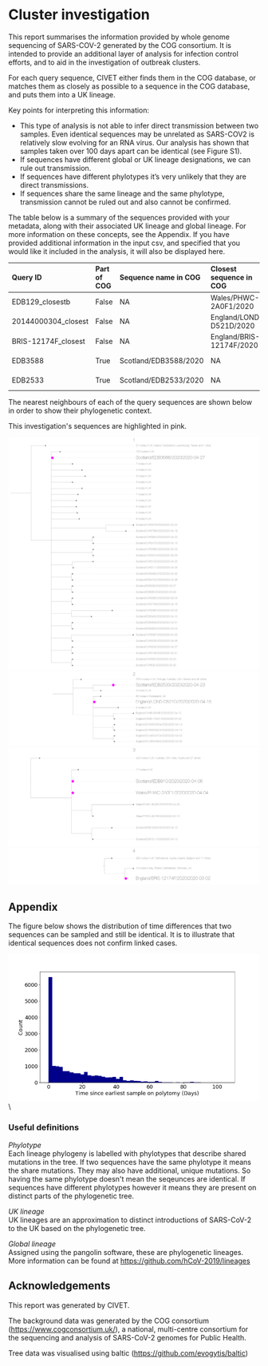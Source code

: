 # Cluster investigation 

This report summarises the information provided by whole genome sequencing of SARS-COV-2 generated by the COG consortium. 
It is intended to provide an additional layer of analysis for infection control efforts, and to aid in the investigation of outbreak clusters.

For each query sequence, CIVET either finds them in the COG database, or matches them as closely as possible to a sequence in the COG database, and puts them into a UK lineage.

Key points for interpreting this information:

 - This type of analysis is not able to infer direct transmission between two samples. Even identical sequences may be unrelated as SARS-COV2 is relatively slow evolving for an RNA virus. Our analysis has shown that samples taken over 100 days apart can be identical (see Figure S1). 
 - If sequences have different global or UK lineage designations, we can rule out transmission.
 - If sequences have different phylotypes it’s very unlikely that they are direct transmissions. 
 - If sequences share the same lineage and the same phylotype, transmission cannot be ruled out and also cannot be confirmed.

The table below is a summary of the sequences provided with your metadata, along with their associated UK lineage and global lineage. For more information on these concepts, see the Appendix.
If you have provided additional information in the input csv, and specified that you would like it included in the analysis, it will also be displayed here.












| Query ID            | Part of COG   | Sequence name in COG   | Closest sequence in COG   | UK lineage   | Global lineage   | Phylotype   | sample_date   |
|:--------------------|:--------------|:-----------------------|:--------------------------|:-------------|:-----------------|:------------|:--------------|
| EDB129_closestb     | False         | NA                     | Wales/PHWC-2A0F1/2020     | UK156        | B.1.71           | UK156_1     | NA            |
| 20144000304_closest | False         | NA                     | England/LOND-D521D/2020   | UK63         | B.1.1            | UK63_1      | NA            |
| BRIS-12174F_closest | False         | NA                     | England/BRIS-12174F/2020  | UK611        | B.1.1            | UK611_1     | NA            |
| EDB3588             | True          | Scotland/EDB3588/2020  | NA                        | UK36         | B.1              | UK36_1.1.1  | 2020-04-27    |
| EDB2533             | True          | Scotland/EDB2533/2020  | NA                        | UK845        | B.1.1            | UK845_1     | 2020-04-23    |



The nearest neighbours of each of the query sequences are shown below in order to show their phylogenetic context.

This investigation's sequences are highlighted in pink.




![](./figures/civet_report_tree_viz_1.png)\
![](./figures/civet_report_tree_viz_2.png)\
![](./figures/civet_report_tree_viz_3.png)\
![](./figures/civet_report_tree_viz_4.png)








## Appendix

The figure below shows the distribution of time differences that two sequences can be sampled and still be identical. 
It is to illustrate that identical sequences does not confirm linked cases.



![](./figures/polytomies.png)\


### Useful definitions

*Phylotype* \
Each lineage phylogeny is labelled with phylotypes that describe shared mutations in the tree. If two sequences have the same phylotype it means the share mutations. They may also have additional, unique mutations. So having the same phylotype doesn't mean the seqeunces are identical. If sequences have different phylotypes however it means they are present on distinct parts of the phylogenetic tree.

*UK lineage* \
UK lineages are an approximation to distinct introductions of SARS-CoV-2 to the UK based on the phylogenetic tree.

*Global lineage* \
Assigned using the pangolin software, these are phylogenetic lineages. More information can be found at https://github.com/hCoV-2019/lineages

## Acknowledgements

This report was generated by CIVET.

The background data was generated by the COG consortium (https://www.cogconsortium.uk/), a national, multi-centre consortium for the sequencing and analysis of SARS-CoV-2 genomes for Public Health.

Tree data was visualised using baltic (https://github.com/evogytis/baltic)
